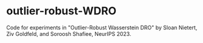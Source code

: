 # outlier-robust-WDRO

Code for experiments in "Outlier-Robust Wasserstein DRO" by Sloan Nietert, Ziv Goldfeld, and Soroosh Shafiee, NeurIPS 2023.
